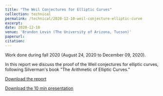 ```yaml
---
title: "The Weil Conjectures for Elliptic Curves"
collection: technical
permalink: /technical/2020-12-10-weil-conjecture-elliptic-curve
excerpt:
date: 2020-12-10
venue: 'Brandon Levin (The University of Arizona, Tucson)'
paperurl: 
citation: 
---
```

Work done during fall 2020 (August 24, 2020 to December 09, 2020).

In this report we discuss the proof of the Weil conjectures for elliptic curves, following Silverman's book "The Arithmetic of Elliptic Curves."

[Download the report](ttp://gkorpal.github.io/files/fall2020-weil_conjecture_elliptic_curve-gaurish.pdf)

[Download the 10 min presentation](http://gkorpal.github.io/files/fall2020-slides-weil_conjecture_elliptic_curve-gaurish.pdf)
